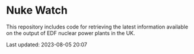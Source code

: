 # Nuke Watch

This repository includes code for retrieving the latest information available on the output of EDF nuclear power plants in the UK.

Last updated: 2023-08-05 20:07